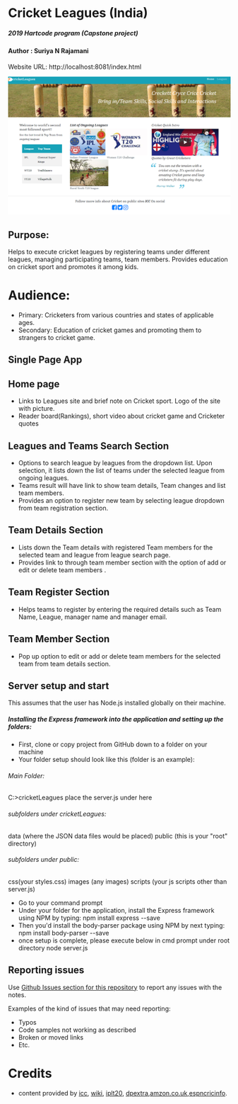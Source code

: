 # Cricket Leagues (India)  
##### 2019 Hartcode program (Capstone project)
#### Author : Suriya N Rajamani

Website URL: http://localhost:8081/index.html

![WebsitePromo](client/images/readMeimg.PNG)

## Purpose:
Helps to execute cricket leagues by registering teams under different leagues, managing participating teams, team members.
Provides education on cricket sport and promotes it among kids.

# Audience:
- Primary: Cricketers from various countries and states of applicable ages.
- Secondary: Education of cricket games and promoting them to strangers to cricket game.

## Single Page App
## Home page
- Links to Leagues site and brief note on Cricket sport. Logo of the site with picture. 
- Reader board(Rankings), short video about cricket game and Cricketer quotes

## Leagues and Teams Search Section
- Options to search league by leagues from the dropdown list. Upon selection, it lists down the list of teams under the selected league from ongoing leagues.
- Teams result will have link to show team details, Team changes and list team members.
- Provides an option to register new team by selecting league dropdown from team registration section.

## Team Details Section
- Lists down the Team details with registered Team members for the selected team and league from league search page.
- Provides link to through team member section with the option of add or edit or delete team members .

## Team Register Section
- Helps teams to register by entering the required details such as Team Name, League, manager name and manager email.

## Team Member Section
- Pop up option to edit or add or delete team members for the selected team from team details section.

## Server setup and start
This assumes that the user has Node.js installed globally on their machine.

##### Installing the Express framework into the application and setting up the folders:
- First, clone or copy project from GitHub down to a folder on your machine
- Your folder setup should look like this (folder is an example):

###### Main Folder:
C:>cricketLeagues place the server.js under here

###### subfolders under cricketLeagues:
data (where the JSON data files would be placed) public (this is your "root" directory)

###### subfolders under public: 
css(your styles.css) images (any images) scripts (your js scripts other than server.js)
- Go to your command prompt
- Under your folder for the application, install the Express framework using NPM by typing:
npm install express --save
- Then you'd install the body-parser package using NPM by next typing:
npm install body-parser --save
- once setup is complete, please execute below in cmd prompt under root directory
node server.js

## Reporting issues
Use [Github Issues section for this repository](https://github.com/Suriya1785/cricketLeagues/Issues) to report any issues with the notes.

Examples of the kind of issues that may need reporting:
+ Typos
+ Code samples not working as described
+ Broken or moved links
+ Etc.

# Credits
- content provided by [icc](https://www.icc-cricket.com/about/), [wiki](http://www.wiki.com), [iplt20](https://www.iplt20.com), [dpextra](https://www.dpextra.com/ipl-team-captain-schedule-points-table-matches-timing-result/),[amzon.co.uk](https://www.amazon.co.uk/Print-Victorian-Cricket-Century-14557811/dp/B0799ZDKBQ),[espncricinfo](https://www.espncricinfo.com/).
